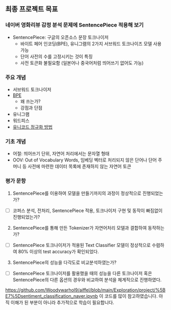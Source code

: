 ## 최종 프로젝트 목표
### 네이버 영화리뷰 감정 분석 문제에 SentencePiece 적용해 보기
- SentencePiece: 구글의 오픈소스 문장 토크나이저
    - 바이트 페어 인코딩(BPE), 유니그램의 2가지 서브워드 토크나이즈 모델 사용 가능
    - 단어 사전의 수를 고정시키는 것이 특징
    - 사전 토큰화 불필요함 (일본어나 중국어처럼 띄어쓰기 없어도 가능)


### 주요 개념
- 서브워드 토크나이저
- [﻿BPE ](https://ratsgo.github.io/nlpbook/docs/preprocess/bpe/) 
    - 왜 쓰는가?
    - 강점과 단점
- 유니그램
- 워드피스
- [﻿유니코드 정규화 방법](https://unicode.org/reports/tr15/) 


### 기초 개념
- 어절: 띄어쓰기 단위, 자연어 처리에서는 문자열 형태
- OOV: Out of Vocabulary Words, 임베딩 벡터로 처리되지 않은 단어나 단어 주머니 등 사전에 마련한 데이터 목록에 존재하지 않는 자연어 토큰

### 평가 문항
1. SentencePiece를 이용하여 모델을 만들기까지의 과정이 정상적으로 진행되었는가?
- [ ] 코퍼스 분석, 전처리, SentencePiece 적용, 토크나이저 구현 및 동작이 빠짐없이 진행되었는가?

2. SentencePiece를 통해 만든 Tokenizer가 자연어처리 모델과 결합하여 동작하는가?
- [ ] SentencePiece 토크나이저가 적용된 Text Classifier 모델이 정상적으로 수렴하여 80% 이상의 test accuracy가 확인되었다.
   
3. SentencePiece의 성능을 다각도로 비교분석하였는가?
- [ ] SentencePiece 토크나이저를 활용했을 때의 성능을 다른 토크나이저 혹은 SentencePiece의 다른 옵션의 경우와 비교하여 분석을 체계적으로 진행하였다.

https://github.com/Woodywarhol9/aiffel/blob/main/Exploration/project/%5BE7%5Dsentiment_classification_naver.ipynb 이 코드를 많이 참고하였습니다. 
아직 이해가 된 부분이 아니라 추가적으로 학습이 필요합니다.

